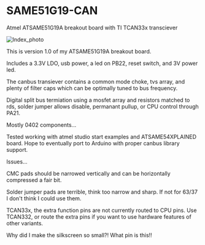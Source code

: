 # SAME51G19-CAN
Atmel ATSAME51G19A breakout board with TI TCAN33x transciever

![Index_photo](extras/photos/ATSAME51G19A_CAN_INDEX.jpg "Connection between MCP2515 and SAME51.")

This is version 1.0 of my ATSAME51G19A breakout board. 

Includes a 3.3V LDO, usb power, a led on PB22, reset switch, and 3V power led.

The canbus transiever contains a common mode choke, tvs array, and plenty of filter caps which can be optimally tuned to bus frequency. 

Digital split bus termiation using a mosfet array and resistors matched to rds, solder jumper allows disable, permanant pullup, or CPU control through PA21. 

Mostly 0402 components...

Tested working with atmel studio start examples and ATSAME54XPLAINED board. Hope to eventually port to Arduino with proper canbus library support.

Issues...

CMC pads should be narrowed vertically and can be horizontally compressed a fair bit.

Solder jumper pads are terrible, think too narrow and sharp. If not for 63/37 I don't think I could use them. 

TCAN33x, the extra function pins are not currently routed to CPU pins. Use TCAN332, or route the extra pins if you want to use hardware features of other variants.

Why did I make the silkscreen so small?! What pin is this!!
